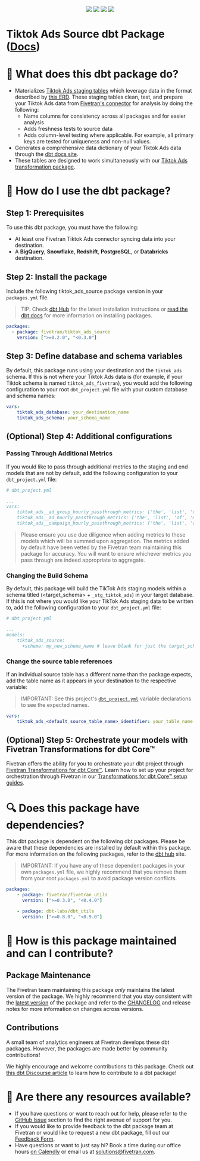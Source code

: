 <p align="center">
    <a alt="License"
        href="https://github.com/fivetran/dbt_tiktok_source/blob/main/LICENSE">
        <img src="https://img.shields.io/badge/License-Apache%202.0-blue.svg" /></a>
    <a alt="dbt-core">
        <img src="https://img.shields.io/badge/dbt_Core™_version->=1.0.0_<2.0.0-orange.svg" /></a>
    <a alt="Maintained?">
        <img src="https://img.shields.io/badge/Maintained%3F-yes-green.svg" /></a>
    <a alt="PRs">
        <img src="https://img.shields.io/badge/Contributions-welcome-blueviolet" /></a>
</p>

# Tiktok Ads Source dbt Package ([Docs](https://fivetran.github.io/dbt_tiktok_ads_source/))
# 📣 What does this dbt package do?
- Materializes [Tiktok Ads staging tables](https://fivetran.github.io/dbt_tiktok_ads_source/#!/overview/tiktok-ads-source/models/?g_v=1) which leverage data in the format described by [this ERD](https://fivetran.com/docs/applications/tiktok-ads/#schemainformation). These staging tables clean, test, and prepare your Tiktok Ads data from [Fivetran's connector](https://fivetran.com/docs/applications/tiktok-ads) for analysis by doing the following:
  - Name columns for consistency across all packages and for easier analysis
  - Adds freshness tests to source data
  - Adds column-level testing where applicable. For example, all primary keys are tested for uniqueness and non-null values.
- Generates a comprehensive data dictionary of your Tiktok Ads data through the [dbt docs site](https://fivetran.github.io/dbt_tiktok_ads_source/).
- These tables are designed to work simultaneously with our [Tiktok Ads transformation package](https://github.com/fivetran/dbt_tiktok_ads).


# 🎯 How do I use the dbt package?
## Step 1: Prerequisites
To use this dbt package, you must have the following:
- At least one Fivetran Tiktok Ads connector syncing data into your destination. 
- A **BigQuery**, **Snowflake**, **Redshift**, **PostgreSQL**, or **Databricks** destination.

## Step 2: Install the package
Include the following tiktok_ads_source package version in your `packages.yml` file.
> TIP: Check [dbt Hub](https://hub.getdbt.com/) for the latest installation instructions or [read the dbt docs](https://docs.getdbt.com/docs/package-management) for more information on installing packages.
```yaml
packages:
  - package: fivetran/tiktok_ads_source
    version: [">=0.2.0", "<0.3.0"]
```

## Step 3: Define database and schema variables
By default, this package runs using your destination and the `tiktok_ads` schema. If this is not where your Tiktok Ads data is (for example, if your Tiktok schema is named `tiktok_ads_fivetran`), you would add the following configuration to your root `dbt_project.yml` file with your custom database and schema names:

```yml
vars:
    tiktok_ads_database: your_destination_name
    tiktok_ads_schema: your_schema_name 
```

## (Optional) Step 4: Additional configurations

### Passing Through Additional Metrics
If you would like to pass through additional metrics to the staging and end models that are not by default, add the following configuration to your `dbt_project.yml` file:  

```yml  
# dbt_project.yml

...
vars:
    tiktok_ads__ad_group_hourly_passthrough_metrics: ['the', 'list', 'of', 'metric', 'columns', 'to', 'include'] # from tiktok_ads.adgroup_report_hourly
    tiktok_ads__ad_hourly_passthrough_metrics: ['the', 'list', 'of', 'metric', 'columns', 'to', 'include'] # from tiktok_ads.ad_report_hourly
    tiktok_ads__campaign_hourly_passthrough_metrics: ['the', 'list', 'of', 'metric', 'columns', 'to', 'include'] # from tiktok_ads.campaign_report_hourly
```
> Please ensure you use due diligence when adding metrics to these models which will be summed upon aggregation. The metrics added by default have been vetted by the Fivetran team maintaining this package for accuracy.  You will want to ensure whichever metrics you pass through are indeed appropriate to aggregate.

### Changing the Build Schema
By default, this package will build the TikTok Ads staging models within a schema titled (<target_schema> + `_stg_tiktok_ads`) in your target database. If this is not where you would like your TikTok Ads staging data to be written to, add the following configuration to your `dbt_project.yml` file:

```yml
# dbt_project.yml

...
models:
    tiktok_ads_source:
      +schema: my_new_schema_name # leave blank for just the target_schema
```

### Change the source table references
If an individual source table has a different name than the package expects, add the table name as it appears in your destination to the respective variable:
> IMPORTANT: See this project's [`dbt_project.yml`](https://github.com/fivetran/dbt_tiktok_ads_source/blob/main/dbt_project.yml) variable declarations to see the expected names.
    
```yml
vars:
    tiktok_ads_<default_source_table_name>_identifier: your_table_name 
```

## (Optional) Step 5: Orchestrate your models with Fivetran Transformations for dbt Core™
Fivetran offers the ability for you to orchestrate your dbt project through [Fivetran Transformations for dbt Core™](https://fivetran.com/docs/transformations/dbt). Learn how to set up your project for orchestration through Fivetran in our [Transformations for dbt Core™ setup guides](https://fivetran.com/docs/transformations/dbt#setupguide).

# 🔍 Does this package have dependencies?
This dbt package is dependent on the following dbt packages. Please be aware that these dependencies are installed by default within this package. For more information on the following packages, refer to the [dbt hub](https://hub.getdbt.com/) site.
> IMPORTANT: If you have any of these dependent packages in your own `packages.yml` file, we highly recommend that you remove them from your root `packages.yml` to avoid package version conflicts.
```yml
packages:
    - package: fivetran/fivetran_utils
      version: [">=0.3.0", "<0.4.0"]

    - package: dbt-labs/dbt_utils
      version: [">=0.8.0", "<0.9.0"]
```
          
# 🙌 How is this package maintained and can I contribute?
## Package Maintenance
The Fivetran team maintaining this package _only_ maintains the latest version of the package. We highly recommend that you stay consistent with the [latest version](https://hub.getdbt.com/fivetran/tiktok_ads_source/latest/) of the package and refer to the [CHANGELOG](https://github.com/fivetran/dbt_tiktok_ads_source/blob/main/CHANGELOG.md) and release notes for more information on changes across versions.

## Contributions
A small team of analytics engineers at Fivetran develops these dbt packages. However, the packages are made better by community contributions! 

We highly encourage and welcome contributions to this package. Check out [this dbt Discourse article](https://discourse.getdbt.com/t/contributing-to-a-dbt-package/657) to learn how to contribute to a dbt package!

# 🏪 Are there any resources available?
- If you have questions or want to reach out for help, please refer to the [GitHub Issue](https://github.com/fivetran/dbt_tiktok_ads_source/issues/new/choose) section to find the right avenue of support for you.
- If you would like to provide feedback to the dbt package team at Fivetran or would like to request a new dbt package, fill out our [Feedback Form](https://www.surveymonkey.com/r/DQ7K7WW).
- Have questions or want to just say hi? Book a time during our office hours [on Calendly](https://calendly.com/fivetran-solutions-team/fivetran-solutions-team-office-hours) or email us at solutions@fivetran.com.